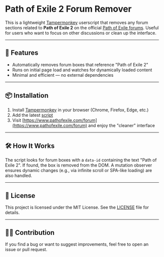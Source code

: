 # Path of Exile 2 Forum Remover

This is a lightweight [Tampermonkey](https://www.tampermonkey.net/) userscript that removes any forum sections related to **Path of Exile 2** on the official [Path of Exile forums](https://www.pathofexile.com/forum). Useful for users who want to focus on other discussions or clean up the interface.

---

## 🚀 Features

- Automatically removes forum boxes that reference "Path of Exile 2"
- Runs on initial page load and watches for dynamically loaded content
- Minimal and efficient — no external dependencies

---

## 📦 Installation

1. Install [Tampermonkey](https://www.tampermonkey.net/) in your browser (Chrome, Firefox, Edge, etc.)
2. Add the latest [script](https://github.com/BeWae/poe2-forum-remover/blob/main/poe2remover.js)
3. Visit [https://www.pathofexile.com/forum](https://www.pathofexile.com/forum) and enjoy the "cleaner" interface

---

## 🛠️ How It Works

The script looks for forum boxes with a `data-id` containing the text "Path of Exile 2". If found, the box is removed from the DOM. A mutation observer ensures dynamic changes (e.g., via infinite scroll or SPA-like loading) are also handled.

---

## 📜 License

This project is licensed under the MIT License. See the [LICENSE](LICENSE) file for details.

---

## 🙋‍♂️ Contribution

If you find a bug or want to suggest improvements, feel free to open an issue or pull request.
